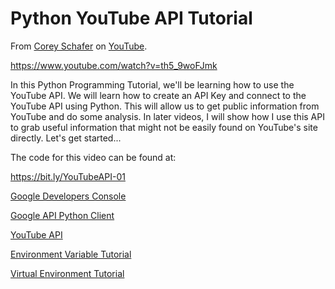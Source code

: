 # Python YouTube API Tutorial
From [Corey Schafer](https://www.youtube.com/channel/UCCezIgC97PvUuR4_gbFUs5g) on [YouTube](https://www.youtube.com).

https://www.youtube.com/watch?v=th5_9woFJmk

In this Python Programming Tutorial, we'll be learning how to use the YouTube API. We will learn how to create an API Key and connect to the YouTube API using Python. This will allow us to get public information from YouTube and do some analysis. In later videos, I will show how I use this API to grab useful information that might not be easily found on YouTube's site directly. Let's get started...

The code for this video can be found at:

https://bit.ly/YouTubeAPI-01

[Google Developers Console](https://console.developers.google.com/)

[Google API Python Client](https://www.youtube.com/redirect?q=https%3A%2F%2Fgithub.com%2Fgoogleapis%2Fgoogle-api-python-client&event=video_description&v=th5_9woFJmk&redir_token=U9EyiZ7mqY254u6VXKDuYU64K7N8MTU5MDg2MzY1N0AxNTkwNzc3MjU3)

[YouTube API](https://developers.google.com/youtube/v3)

[Environment Variable Tutorial](https://youtu.be/5iWhQWVXosU)

[Virtual Environment Tutorial](https://youtu.be/Kg1Yvry_Ydk)
